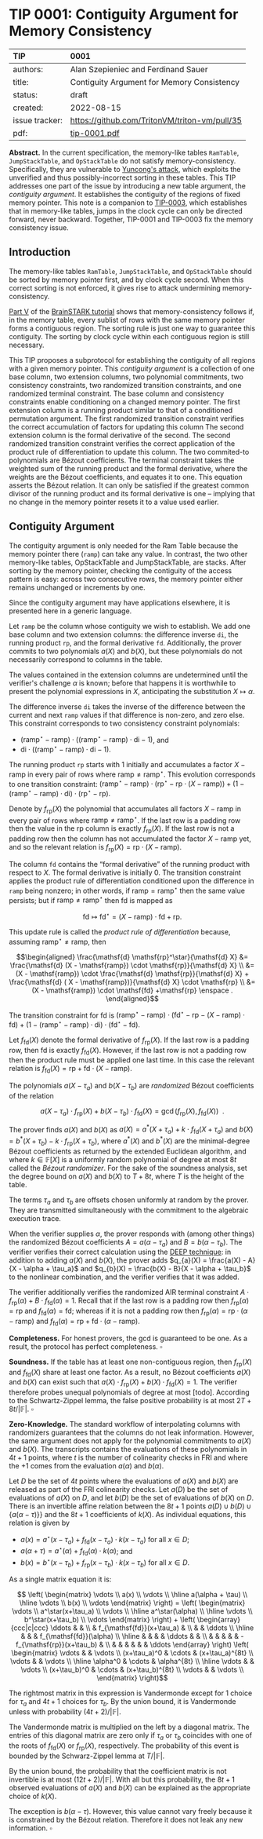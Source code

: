 # TIP 0001: Contiguity Argument for Memory Consistency

| TIP            | 0001                                          |
|:---------------|:----------------------------------------------|
| authors:       | Alan Szepieniec and Ferdinand Sauer           |
| title:         | Contiguity Argument for Memory Consistency    |
| status:        | draft                                         |
| created:       | 2022-08-15                                    |
| issue tracker: | https://github.com/TritonVM/triton-vm/pull/35 |
| pdf:           | [tip-0001.pdf](tip-0001.pdf)                  |

**Abstract.** In the current specification, the memory-like tables `RamTable`, `JumpStackTable`, and `OpStackTable` do not satisfy memory-consistency. Specifically, they are vulnerable to [Yuncong's attack](https://github.com/TritonVM/triton-vm/issues/12), which exploits the unverified and thus possibly-incorrect sorting in these tables. This TIP addresses one part of the issue by introducing a new table argument, the *contiguity argument*. It establishes the contiguity of the regions of fixed memory pointer.
This note is a companion to [TIP-0003](../tip-0003/tip-0003.md), which establishes that in memory-like tables, jumps in the clock cycle can only be directed forward, never backward.
Together, TIP-0001 and TIP-0003 fix the memory consistency issue.

## Introduction

The memory-like tables `RamTable`, `JumpStackTable`, and `OpStackTable` should be sorted by memory pointer first, and by clock cycle second. When this correct sorting is not enforced, it gives rise to attack undermining memory-consistency.

[Part V](https://aszepieniec.github.io/stark-brainfuck/attack) of the [BrainSTARK tutorial](https://aszepieniec.github.io/stark-brainfuck/) shows that memory-consistency follows if, in the memory table, every sublist of rows with the same memory pointer forms a contiguous region. The sorting rule is just one way to guarantee this contiguity. The sorting by clock cycle within each contiguous region is still necessary.

This TIP proposes a subprotocol for establishing the contiguity of all regions with a given memory pointer.
This *contiguity argument* is a collection of one base column, two extension columns, two polynomial commitments, two consistency constraints, two randomized transition constraints, and one randomized terminal constraint.
The base column and consistency constraints enable conditioning on a changed memory pointer.
The first extension column is a running product similar to that of a conditioned permutation argument. The first randomized transition constraint verifies the correct accumulation of factors for updating this column
The second extension column is the formal derivative of the second. The second randomized transition constraint verifies the correct application of the product rule of differentiation to update this column.
The two commited-to polynomials are Bézout coefficients.
The terminal constraint takes the weighted sum of the running product and the formal derivative, where the weights are the Bézout coefficients, and equates it to one. This equation asserts the Bézout relation. It can only be satisfied if the greatest common divisor of the running product and its formal derivative is one – implying that no change in the memory pointer resets it to a value used earlier.

## Contiguity Argument

The contiguity argument is only needed for the Ram Table because the memory pointer there (`ramp`) can take any value. In contrast, the two other memory-like tables, OpStackTable and JumpStackTable, are stacks. After sorting by the memory pointer, checking the contiguity of the access pattern is easy: across two consecutive rows, the memory pointer either remains unchanged or increments by one.

Since the contiguity argument may have applications elsewhere, it is presented here in a generic language.

Let `ramp` be the column whose contiguity we wish to establish. We add one base column and two extension columns: the difference inverse `di`, the running product `rp`, and the formal derivative `fd`. Additionally, the prover commits to two polynomials $a(X)$ and $b(X)$, but these polynomials do not necessarily correspond to columns in the table.

The values contained in the extension columns are undetermined until the verifier's challenge $\alpha$ is known; before that happens it is worthwhile to present the polynomial expressions in $X$, anticipating the substitution $X \mapsto \alpha$.

The difference inverse `di` takes the inverse of the difference between the current and next `ramp` values if that difference is non-zero, and zero else. This constraint corresponds to two consistency constraint polynomials:

 - $(\mathsf{ramp}^\star - \mathsf{ramp})\cdot((\mathsf{ramp}^\star - \mathsf{ramp}) \cdot \mathsf{di} - 1)$, and
 - $\mathsf{di}\cdot((\mathsf{ramp}^\star - \mathsf{ramp}) \cdot \mathsf{di} - 1)$.

The running product `rp` starts with $1$ initially and accumulates a factor $X - \mathsf{ramp}$ in every pair of rows where $\mathsf{ramp} \neq \mathsf{ramp}^\star$. This evolution corresponds to one transition constraint: $(\mathsf{ramp}^\star - \mathsf{ramp}) \cdot (\mathsf{rp}^\star - \mathsf{rp} \cdot (X - \mathsf{ramp})) + (1 -(\mathsf{ramp}^\star -\mathsf{ramp}) \cdot \mathsf{di}) \cdot (\mathsf{rp}^\star - \mathsf{rp})$.

Denote by $f_{\mathsf{rp}}(X)$ the polynomial that accumulates all factors $X - \mathsf{ramp}$ in every pair of rows where $\mathsf{ramp} \neq \mathsf{ramp}^\star$. If the last row is a padding row then the value in the $\mathsf{rp}$ column is exactly $f_{\mathsf{rp}}(X)$. If the last row is not a padding row then the column has not accumulated the factor $X - \mathsf{ramp}$ yet, and so the relevant relation is $f_{\mathsf{rp}}(X) = \mathsf{rp} \cdot ( X - \mathsf{ramp}  )$.

The column `fd` contains the “formal derivative” of the running product with respect to $X$. The formal derivative is initially $0$. The transition constraint applies the product rule of differentiation conditioned upon the difference in `ramp` being nonzero; in other words, if $\mathsf{ramp} = \mathsf{ramp}^\star$ then the same value persists; but if $\mathsf{ramp} \neq \mathsf{ramp}^\star$ then $\mathsf{fd}$ is mapped as

$$ \mathsf{fd} \mapsto \mathsf{fd}^ \star = (X - \mathsf{ramp}) \cdot \mathsf{fd} + \mathsf{rp}   . $$

This update rule is called the *product rule of differentiation* because, assuming $\mathsf{ramp}^\star \neq \mathsf{ramp}$, then

$$\begin{aligned}
\frac{\mathsf{d}  \mathsf{rp}^\star}{\mathsf{d}   X} &= \frac{\mathsf{d}  (X - \mathsf{ramp}) \cdot \mathsf{rp}}{\mathsf{d}   X} \\
&= (X - \mathsf{ramp}) \cdot \frac{\mathsf{d}   \mathsf{rp}}{\mathsf{d}   X} + \frac{\mathsf{d}  ( X - \mathsf{ramp})}{\mathsf{d}   X} \cdot \mathsf{rp} \\
&= (X - \mathsf{ramp}) \cdot \mathsf{fd} +\mathsf{rp} \enspace .
\end{aligned}$$

The transition constraint for $\mathsf{fd}$ is $(\mathsf{ramp}^\star - \mathsf{ramp}) \cdot (\mathsf{fd}^\star - \mathsf{rp} - (X - \mathsf{ramp}) \cdot \mathsf{fd}) + (1 -(\mathsf{ramp}^\star -\mathsf{ramp}) \cdot \mathsf{di}) \cdot (\mathsf{fd}^\star - \mathsf{fd})$.

Let $f_{\mathsf{fd}}(X)$ denote the formal derivative of $f_{\mathsf{rp}}(X)$. If the last row is a padding row, then $\mathsf{fd}$ is exactly $f_{\mathsf{fd}}(X)$. However, if the last row is not a padding row then the product rule must be applied one last time. In this case the relevant relation is $f_{\mathsf{fd}}(X) = \mathsf{rp} + \mathsf{fd} \cdot (X - \mathsf{ramp})$.

The polynomials $a(X-\tau_a)$ and $b(X-\tau_b)$ are *randomized* Bézout coefficients of the relation

$$ a(X-\tau_a) \cdot f_{\mathsf{rp}}(X) + b(X-\tau_b) \cdot f_{\mathsf{fd}}(X) = \gcd(f_{\mathsf{rp}}(X), f_{\mathsf{fd}}(X)) \enspace .$$

The prover finds $a(X)$ and $b(X)$ as $a(X) = a^*(X+\tau_a) + k \cdot f_{\mathsf{fd}}(X+\tau_a)$ and $b(X) = b^*(X+\tau_b) - k \cdot f_{\mathsf{rp}}(X+\tau_b)$, where $a^*(X)$ and $b^*(X)$ are the minimal-degree Bézout coefficients as returned by the extended Euclidean algorithm, and where $k \in \mathbb{F}[X]$ is a uniformly random polynomial of degree at most $8t$ called the *Bézout randomizer*. For the sake of the soundness analysis, set the degree bound on $a(X)$ and $b(X)$ to $T + 8t$, where $T$ is the height of the table.

The terms $\tau_a$ and $\tau_b$ are offsets chosen uniformly at random by the prover. They are transmitted simultaneously with the commitment to the algebraic execution trace.

When the verifier supplies $\alpha$, the prover responds with (among other things) the randomized Bézout coefficients $A = a(\alpha-\tau_a)$ and $B = b(\alpha-\tau_b)$. The verifier verifies their correct calculation using the [DEEP technique](https://eprint.iacr.org/2019/336): in addition to adding $a(X)$ and $b(X)$, the prover adds $q_{a}(X) = \frac{a(X) - A}{X - \alpha + \tau_a}$ and $q_{b}(X) = \frac{b(X) - B}{X - \alpha + \tau_b}$ to the nonlinear combination, and the verifier verifies that it was added.

The verifier additionally verifies the randomized AIR terminal constraint $A \cdot f_{\mathsf{rp}}(\alpha) + B \cdot f_{\mathsf{fd}}(\alpha) = 1$. Recall that if the last row is a padding row then $f_{\mathsf{rp}}(\alpha) = \mathsf{rp}$ and $f_{\mathsf{fd}}(\alpha) = \mathsf{fd}$; whereas if it is not a padding row then $f_{\mathsf{rp}}(\alpha) = \mathsf{rp} \cdot ( \alpha - \mathsf{ramp} )$ and $f_{\mathsf{fd}}(\alpha) = \mathsf{rp} + \mathsf{fd} \cdot (\alpha - \mathsf{ramp})$.

**Completeness.** For honest provers, the gcd is guaranteed to be one. As a result, the protocol has perfect completeness. $\square$

**Soundness.** If the table has at least one non-contiguous region, then $f_{\mathsf{rp}}(X)$ and $f_{\mathsf{fd}}(X)$ share at least one factor. As a result, no Bézout coefficients $a(X)$ and $b(X)$ can exist such that $a(X) \cdot f_{\mathsf{rp}}(X) + b(X) \cdot f_{\mathsf{fd}}(X) = 1$. The verifier therefore probes unequal polynomials of degree at most [todo]. According to the Schwartz-Zippel lemma, the false positive probability is at most $2T+8t / \vert \mathbb{F} \vert$. $\square$

**Zero-Knowledge.** The standard workflow of interpolating columns with randomizers guarantees that the columns do not leak information. However, the same argument does not apply for the polynomial commitments to $a(X)$ and $b(X)$. The transcripts contains the evaluations of these polynomials in $4t+1$ points, where $t$ is the number of colinearity checks in FRI and where the $+1$ comes from the evaluation $a(\alpha)$ and $b(\alpha)$.

Let $D$ be the set of $4t$ points where the evaluations of $a(X)$ and $b(X)$ are released as part of the FRI colinearity checks.  Let $a(D)$ be the set of evaluations of $a(X)$ on $D$, and let $b(D)$ be the set of evaluations of $b(X)$ on $D$. There is an invertible affine relation between the $8t+1$ points $a(D) \cup b(D) \cup \lbrace a(\alpha - \tau) \rbrace \rbrace$ and the $8t + 1$ coefficients of $k(X)$. As individual equations, this relation is given by

 - $a(x) = a^\star(x-\tau_a) + f_{\mathsf{fd}}(x-\tau_a) \cdot k(x-\tau_a)$ for all $x \in D$;
 - $a(\alpha+\tau) = a^\star(\alpha) + f_{\mathsf{fd}}(\alpha) \cdot k(\alpha)$; and
 - $b(x) = b^\star(x-\tau_b) + f_{\mathsf{rp}}(x-\tau_b) \cdot k(x-\tau_b)$ for all $x \in D$.

As a single matrix equation it is:

$$ \left( \begin{matrix}
\vdots \\
a(x) \\
\vdots \\ \hline
a(\alpha + \tau) \\ \hline
\vdots \\
b(x) \\
\vdots \end{matrix} \right) = \left( \begin{matrix}
\vdots \\
a^\star(x+\tau_a) \\
\vdots \\ \hline
a^\star(\alpha) \\ \hline
\vdots \\
b^\star(x+\tau_b) \\
\vdots \end{matrix} \right)  + \left( \begin{array}{ccc|c|ccc}
\ddots & & \\
 & f_{\mathsf{fd}}(x+\tau_a) & \\
 & & \ddots \\ \hline
 & & & f_{\mathsf{fd}}(\alpha) \\ \hline
 & & & & \ddots & & \\
 & & & & & -f_{\mathsf{rp}}(x+\tau_b) & \\
 & & & & & & \ddots
\end{array} \right) \left( \begin{matrix}
\vdots & & \vdots \\
(x+\tau_a)^0 & \cdots & (x+\tau_a)^{8t} \\
\vdots & & \vdots \\ \hline
\alpha^0 & \cdots & \alpha^{8t} \\ \hline
\vdots & & \vdots \\
(x+\tau_b)^0 & \cdots & (x+\tau_b)^{8t} \\
\vdots & & \vdots \\ 
\end{matrix} \right)$$

The rightmost matrix in this expression is Vandermonde except for $1$ choice for $\tau_a$ and $4t+1$ choices for $\tau_b$. By the union bound, it is Vandermonde unless with probability $(4t+2) / \vert \mathbb{F} \vert$.

The Vandermonde matrix is multiplied on the left by a diagonal matrix. The entries of this diagonal matrix are zero only if $\tau_a$ or $\tau_b$ coincides with one of the roots of $f_{\mathsf{fd}}(X)$ or $f_{\mathsf{rp}}(X)$, respectively. The probability of this event is bounded by the Schwarz-Zippel lemma at $T / \vert \mathbb{F} \vert$.

By the union bound, the probability that the coefficient matrix is not invertible is at most $(12t + 2) / \vert \mathbb{F} \vert$. With all but this probability, the $8t+1$ observed evaluations of $a(X)$ and $b(X)$ can be explained as the appropriate choice of $k(X)$.

The exception is $b(\alpha-\tau)$. However, this value cannot vary freely because it is constrained by the Bézout relation. Therefore it does not leak any new information. $\square$
